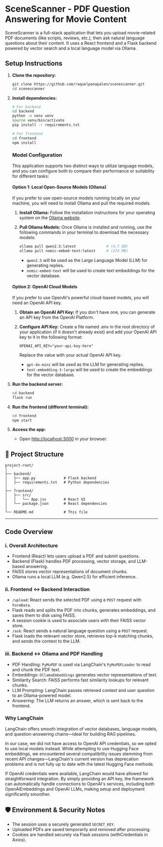# SceneScanner - PDF Question Answering for Movie Content

SceneScanner is a full-stack application that lets you upload movie-related PDF documents (like scripts, reviews, etc.), then ask natural language questions about their content. It uses a React frontend and a Flask backend powered by vector search and a local language model via Ollama.

## Setup Instructions

1. **Clone the repository:**
    ```bash
    git clone https://github.com/raquelpanapalen/scenescanner.git
    cd scenescanner
    ```

2. **Install dependencies:**

    ```bash
    # For backend
    cd backend
    python -m venv venv
    source venv/bin/activate
    pip install -r requirements.txt

    # For frontend
    cd frontend
    npm install
    ```

    ### Model Configuration
    This application supports two distinct ways to utilize language models, and you can configure both to compare their performance or suitability for different tasks:

    #### Option 1: Local Open-Source Models (Ollama)
    If you prefer to use open-source models running locally on your machine, you will need to install Ollama and pull the required models.

    1. **Install Ollama:**
    Follow the installation instructions for your operating system on the [Ollama website](https://ollama.com/download).

    2. **Pull Ollama Models:**
    Once Ollama is installed and running, use the following commands in your terminal to download the necessary models:
        ```bash
        ollama pull qwen2.5:latest              # (4.7 GB)
        ollama pull nomic-embed-text:latest     # (274 MB)
        ```
        
        - `qwen2.5` will be used as the Large Language Model (LLM) for generating replies.
        - `nomic-embed-text` will be used to create text embeddings for the vector database.

    #### Option 2: OpenAI Cloud Models
    If you prefer to use OpenAI's powerful cloud-based models, you will need an OpenAI API key.

    1. **Obtain an OpenAI API Key:**
    If you don't have one, you can generate an API key from the OpenAI Platform.

    2. **Configure API Key:**
    Create a file named .env in the root directory of your application (if it doesn't already exist) and add your OpenAI API key to it in the following format:

        `OPENAI_API_KEY="your-api-key-here"`

        Replace the value with your actual OpenAI API key.

        - `gpt-4o-mini` will be used as the LLM for generating replies.
        - `text-embedding-3-large` will be used to create the embeddings for the vector database.



3. **Run the backend server:**
    ```bash
    cd backend
    flask run
    ```

4. **Run the frontend (different terminal):**
    ```bash
    cd frontend
    npm start
    ```

5. **Access the app:**
    - Open [http://localhost:3000](http://localhost:3000) in your browser.



## 📁 Project Structure
```
project-root/
│
├── backend/
│   ├── app.py             # Flask backend
│   ├── requirements.txt   # Python dependencies
│
├── frontend/
│   ├── src/
│   │   └── App.jsx        # React UI
│   └── package.json       # React dependencies
│
└── README.md              # This file
```

---

## Code Overview

### i. Overall Architecture
- Frontend (React) lets users upload a PDF and submit questions.
- Backend (Flask) handles PDF processing, vector storage, and LLM-based answering.
- FAISS stores vector representations of document chunks.
- Ollama runs a local LLM (e.g. Qwen2.5) for efficient inference.

### ii. Frontend ↔ Backend Interaction
- `/upload`: React sends the selected PDF using a `POST` request with `FormData`.
- Flask reads and splits the PDF into chunks, generates embeddings, and saves them to disk using FAISS.
- A session cookie is used to associate users with their FAISS vector store.
- `/ask`: React sends a natural language question using a `POST` request.
- Flask loads the relevant vector store, retrieves top-k matching chunks, and sends the context to the LLM.

### iii. Backend ↔ Ollama and PDF Handling
- PDF Handling: `PyMuPDF` is used via LangChain's `PyMuPDFLoader` to read and chunk the PDF text.
- Embeddings: `OllamaEmbeddings` generates vector representations of text.
- Similarity Search: FAISS performs fast similarity lookups for relevant chunks.
- LLM Prompting: LangChain passes retrieved context and user question to an Ollama-powered model.
- Answering: The LLM returns an answer, which is sent back to the frontend.

### Why LangChain
LangChain offers smooth integration of vector databases, language models, and question-answering chains—ideal for building RAG pipelines.

In our case, we did not have access to OpenAI API credentials, so we opted to use local models instead. While attempting to use Hugging Face embeddings, we encountered several compatibility issues stemming from recent API changes—LangChain's current version has deprecation problems and is not fully up to date with the latest Hugging Face methods.

If OpenAI credentials were available, LangChain would have allowed for straightforward integration. By simply providing an API key, the framework can automatically handle connections to OpenAI's services, including both OpenAIEmbeddings and OpenAI LLMs, making setup and deployment significantly smoother.

## 🛡️ Environment & Security Notes
- The session uses a securely generated `SECRET_KEY`.
- Uploaded PDFs are saved temporarily and removed after processing.
- Cookies are handled securely via Flask sessions (withCredentials in Axios).